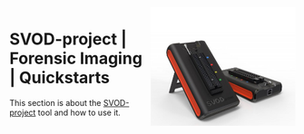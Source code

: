 <img src="../assets/svod-project.png" alt="SVOD project (tool picture)" style="width: 255px;" align="right">

# SVOD-project | Forensic Imaging | Quickstarts
This section is about the [SVOD-project](https://shop.svod-project.com/) tool and how to use it.

